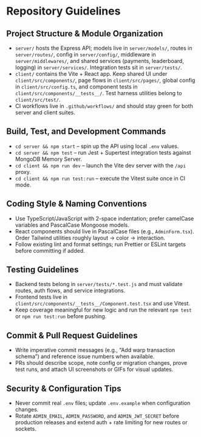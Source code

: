 # Repository Guidelines

## Project Structure & Module Organization
- `server/` hosts the Express API; models live in `server/models/`, routes in `server/routes/`, config in `server/config/`, middleware in `server/middlewares/`, and shared services (payments, leaderboard, logging) in `server/services/`. Integration tests sit in `server/tests/`.
- `client/` contains the Vite + React app. Keep shared UI under `client/src/components/`, page flows in `client/src/pages/`, global config in `client/src/config.ts`, and component tests in `client/src/components/__tests__/`. Test harness utilities belong to `client/src/test/`.
- CI workflows live in `.github/workflows/` and should stay green for both server and client suites.

## Build, Test, and Development Commands
- `cd server && npm start` – spin up the API using local `.env` values.
- `cd server && npm test` – run Jest + Supertest integration tests against MongoDB Memory Server.
- `cd client && npm run dev` – launch the Vite dev server with the `/api` proxy.
- `cd client && npm run test:run` – execute the Vitest suite once in CI mode.

## Coding Style & Naming Conventions
- Use TypeScript/JavaScript with 2-space indentation; prefer camelCase variables and PascalCase Mongoose models.
- React components should live in PascalCase files (e.g., `AdminForm.tsx`). Order Tailwind utilities roughly layout → color → interaction.
- Follow existing lint and format settings; run Prettier or ESLint targets before committing if added.

## Testing Guidelines
- Backend tests belong in `server/tests/*.test.js` and must validate routes, auth flows, and service integrations.
- Frontend tests live in `client/src/components/__tests__/Component.test.tsx` and use Vitest.
- Keep coverage meaningful for new logic and run the relevant `npm test` or `npm run test:run` before pushing.

## Commit & Pull Request Guidelines
- Write imperative commit messages (e.g., “Add warp transaction schema”) and reference issue numbers when available.
- PRs should describe scope, note config or migration changes, prove test runs, and attach UI screenshots or GIFs for visual updates.

## Security & Configuration Tips
- Never commit real `.env` files; update `.env.example` when configuration changes.
- Rotate `ADMIN_EMAIL`, `ADMIN_PASSWORD`, and `ADMIN_JWT_SECRET` before production releases and extend auth + rate limiting for new routes or sockets.
